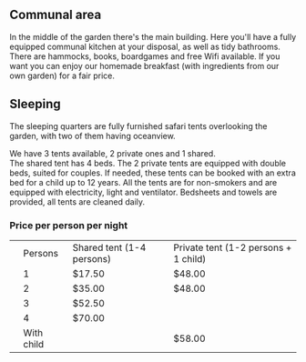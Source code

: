 ## Communal area

In the middle of the garden there's the main building. Here you'll have a fully equipped communal kitchen 
at your disposal, as well as tidy bathrooms. There are hammocks, books, boardgames and free Wifi available. 
If you want you can enjoy our homemade breakfast (with ingredients from our own garden) for a fair price. 

## Sleeping

The sleeping quarters are fully furnished safari tents overlooking the garden, with two of them having oceanview.

We have 3 tents available, 2 private ones and 1 shared.  
The shared tent has 4 beds. The 2 private tents are equipped with double beds, suited for couples. If needed, these tents can be booked with an extra bed for a child up to 12 years. All the tents are for non-smokers and are equipped with electricity, light and ventilator. Bedsheets and towels are provided, all tents are cleaned daily. 

### Price per person per night  

|||||
|---|---|---|---|
||Persons              |Shared tent (1-4 persons)|Private tent (1-2 persons + 1 child)|
|| 1  |$17.50|$48.00|
|| 2  |$35.00|$48.00|
|| 3  |$52.50|   |
|| 4  |$70.00|   |
||With child   |   |$58.00|
